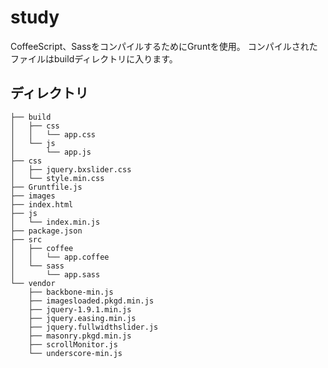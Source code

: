 study
=====
CoffeeScript、SassをコンパイルするためにGruntを使用。
コンパイルされたファイルはbuildディレクトリに入ります。

## ディレクトリ

```
├── build
│   ├── css
│   │   └── app.css
│   └── js
│       └── app.js
├── css
│   ├── jquery.bxslider.css
│   └── style.min.css
├── Gruntfile.js
├── images
├── index.html
├── js
│   └── index.min.js
├── package.json
├── src
│   ├── coffee
│   │   └── app.coffee
│   └── sass
│       └── app.sass
└── vendor
    ├── backbone-min.js
    ├── imagesloaded.pkgd.min.js
    ├── jquery-1.9.1.min.js
    ├── jquery.easing.min.js
    ├── jquery.fullwidthslider.js
    ├── masonry.pkgd.min.js
    ├── scrollMonitor.js
    └── underscore-min.js
```